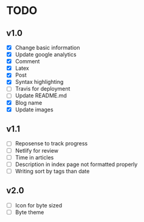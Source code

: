 # TODO

## v1.0

- [x] Change basic information
- [x] Update google analytics
- [x] Comment
- [x] Latex
- [x] Post
- [x] Syntax highlighting
- [ ] Travis for deployment
- [ ] Update README.md
- [x] Blog name
- [x] Update images

## v1.1

- [ ] Reposense to track progress
- [ ] Netlify for review
- [ ] Time in articles
- [ ] Description in index page not formatted properly
- [ ] Writing sort by tags than date

## v2.0

- [ ] Icon for byte sized
- [ ] Byte theme
